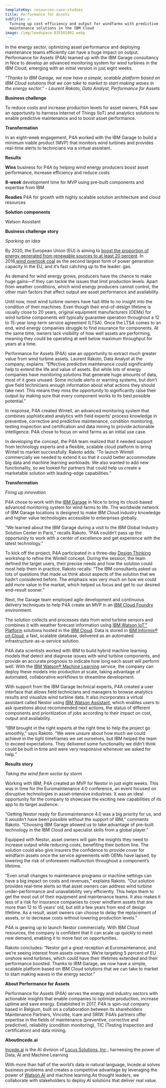 ```yaml
---
templateKey: resources-case-studies
title: Performance for Assets
subTitle: >-
  Turning up cost efficiency and output for windfarms with predictive
  maintenance solutions in the IBM Cloud
image: /img/leadspace-835501802.webp
---
```

In the energy sector, optimizing asset performance and deploying maintenance teams efficiently can have a huge impact on output. Performance for Assets (P4A) teamed up with the IBM Garage consultancy in Nice to develop an advanced monitoring system for wind turbines in the IBM Cloud, emerging with an initial version in just eight weeks.

*“Thanks to IBM Garage, we now have a simple, scalable platform based on IBM Cloud solutions that we can take to market to start making waves in the energy sector.” - Laurent Rakoto, Data Analyst, Performance for Assets*



**Business challenge**

To reduce costs and increase production levels for asset owners, P4A saw an opportunity to harness Internet of Things (IoT) and analytics solutions to enable predictive maintenance and to boost asset performance.



**Transformation**

In an eight-week engagement, P4A worked with the IBM Garage to build a minimum viable product (MVP) that monitors wind turbines and provides real-time alerts to technicians via a virtual assistant.



**Results**

**Wins** business for P4A by helping wind energy producers boost asset performance, increase efficiency and reduce costs

**8-week** development time for MVP using pre-built components and expertise from IBM

**Readies** P4A for growth with highly scalable solution architecture and cloud resources



**Solution components**

Watson Assistant



**Business challenge story**

*Sparking an idea*

By 2020, the European Union (EU) is aiming to [boost the proportion of energy generated from renewable sources to at least 20 percent](https://ec.europa.eu/energy/en/topics/energy-strategy-and-energy-union/2020-energy-strategy). In 2016,[wind overtook coal](https://windeurope.org/wp-content/uploads/files/about-wind/statistics/WindEurope-Annual-Statistics-2017.pdf) as the second largest form of power generation capacity in the EU, and it’s fast catching up to the leader: gas.



As demand for wind energy grows, producers have the chance to make huge gains—if they can tackle the issues that limit production levels. Apart from weather conditions, which wind energy producers cannot control, the other main factors that affect output are asset performance and availability.



Until now, most wind turbine owners have had little to no insight into the condition of their machines. Even though their end-of-design lifetime is usually close to 20 years, original equipment manufacturers (OEMs) for wind turbine components will typically guarantee operation throughout a 12 to 15-year long-term service agreement (LTSA). Once the LTSA comes to an end, wind energy companies struggle to find insurance for components. At the same time, owners lack visibility of how well assets are performing, meaning they could be operating at well below maximum throughput for years at a time.



Performance for Assets (P4A) saw an opportunity to extract much greater value from wind turbine assets. Laurent Rakoto, Data Analyst at the company, explains: “Effective predictive maintenance could significantly help to extend the life and value of assets. But while lots of energy companies have monitoring solutions that generate huge amounts of data, most of it goes unused. Some include alerts or warning systems, but don’t give field technicians enough information about what actions they should take next. This means they miss the opportunity to significantly raise their output by making sure that every component works to its best possible potential.”



In response, P4A created Wintell, an advanced monitoring system that combines sophisticated analytics with field experts’ process knowledge in preventive, corrective and predictive maintenance, condition monitoring, testing inspection and certification and data mining to provide actionable intelligence. P4A chose to focus on wind farms as an initial use case.



In developing the concept, the P4A team realized that it needed support from technology experts and a flexible, scalable cloud platform to bring Wintell to market successfully. Rakoto adds: “To launch Wintell commercially we needed to extend it so that it could better accommodate big data and machine learning workloads. We also wanted to add new functionality, so we looked for partners that could help us create a marketable solution with leading-edge capabilities.”



**Transformation**

*Firing up innovation*

P4A chose to work with the [IBM Garage](https://www.ibm.com/garage/) in Nice to bring its cloud-based advanced monitoring system for wind farms to life. The worldwide network of IBM Garage locations is designed to make IBM Cloud industry knowledge and higher value technologies accessible to enterprises globally.



“We learned about the IBM Garage during a visit to the IBM Global Industry Solution Center in Paris,” recalls Rakoto. “P4A couldn’t pass up the opportunity to work with a center of excellence and get experience with the latest technology.”



To kick off the project, P4A participated in a three-day [Design Thinking](https://www.ibm.com/design/thinking/) workshop to refine the Wintell concept. During the session, the team defined the target users, their precise needs and how the solution could most help them in practice. Rakoto recalls: “The IBM consultants asked us lots of questions that made us think about aspects of the solution that we hadn’t considered before. The emphasis was very much on how we could add more value in the market, which helped us focus and get to our desired end-result sooner.”



Next, the Garage team employed agile development and continuous delivery techniques to help P4A create an MVP in an [IBM Cloud Foundry](https://www.ibm.com/cloud/cloud-foundry) environment.



The solution collects and processes data from wind turbine sensors and combines it with weather forecast information using [IBM Watson IoT™ Platform](https://www.ibm.com/us-en/marketplace/internet-of-things-cloud) solutions hosted in the [IBM Cloud](http://ibm.com/cloud). Data is stored in [IBM Informix® on Cloud](https://www.ibm.com/cloud/informix), a fast, scalable database, delivered as an automated infrastructure-as-a-service solution.



P4A data scientists worked with IBM to build hybrid machine learning models that detect and diagnose issues with wind turbine components, and provide an accurate prognosis to indicate how long each asset will perform well. With the [IBM Watson® Machine Learning](https://www.ibm.com/cloud/machine-learning) service, the company can deploy these models into production at scale, taking advantage of automated, collaborative workflows to streamline development.



With support from the IBM Garage technical experts, P4A created a user interface that allows field technicians and managers to browse analytics results and visualize wind turbine data. It also incorporates a virtual assistant called Nestor using [IBM Watson Assistant](https://www.ibm.com/cloud/watson-assistant/), which enables users to ask questions about recommended next actions, the status of different components and prioritization of jobs according to their impact on cost, output and availability.



“IBM brought in the right experts at the right time to help the project go smoothly,” says Rakoto. “We were unsure about how much we could achieve in the tight timeframes we set ourselves, but IBM helped the team to exceed expectations. They delivered some functionality we didn’t think could be built in time and were very responsive whenever we asked for help.”



**Results story**

*Taking the wind farm sector by storm*

Working with IBM, P4A created an MVP for Nestor in just eight weeks. This was in time for the Euromaintenance 4.0 conference, an event focused on disruptive technologies in asset-intensive industries. It was an ideal opportunity for the company to showcase the exciting new capabilities of its app to its target audience.



“Getting Nestor ready for Euromaintenance 4.0 was a big priority for us, and it wouldn’t have been possible without the support of IBM,” comments Rakoto. “Choosing IBM Garage allowed us to take advantage of pre-built technology in the IBM Cloud and specialist skills from a global player.”



Equipped with Nestor, asset owners will gain the insights they need to increase output while reducing costs, benefiting their bottom line. The solution could also give insurers the confidence to provide cover for windfarm assets once the service agreements with OEMs have lapsed, by lowering the risk of unforeseen malfunction throughout a component’s lifetime.



“Even small changes to maintenance programs or machine settings can have a big impact on costs and revenues,” explains Rakoto. “Our solution provides real-time alerts so that asset owners can address wind turbine under-performance and unavailability very efficiently. This helps them to get the most out of their equipment and maintenance teams. It also makes it less of a risk for insurance companies to cover windfarm assets that are more than 12 to 15 years’ old, but still a few years from end of design lifetime. As a result, asset owners can choose to delay the replacement of assets, or to decrease costs without lowering production levels.”



P4A is gearing up to launch Nestor commercially. With IBM Cloud resources, the company is confident that it can scale up quickly to meet new demand, enabling it to move fast on opportunities.



Rakoto concludes: “Nestor got a great reception at Euromaintenance, and we’re seeing interest from assets owners. We’re targeting 5 percent of EU onshore wind turbines, which could have their lifetimes extended and their performance boosted. Thanks to IBM Garage, we now have a simple, scalable platform based on IBM Cloud solutions that we can take to market to start making waves in the energy sector.”



**About Performance for Assets**

Performance for Assets (P4A) serves the energy and industry sectors with actionable insights that enable companies to optimize production, increase uptime and save energy. Established in 2017, P4A is spin-out company based in Belgium, built on a collaboration between its shareholders Maintenance Partners, Vincotte, Icare and SRIW. P4A’s partners offer expertise in the fields of maintenance (preventive, corrective and predictive), reliability (condition monitoring), TIC (Testing Inspection and certification) and data mining.



**AboutIncede.ai**

[Incede.ai](https://www.incede.ai) is the AI division of [Locus Solutions, Inc](http://www.locussolutions.com).; harnessing the power of Data, AI and Machine Learning

With more than half of the world’s data in natural language, Incede.ai solves business problems and creates a competitive advantage by leveraging the power of [Watson AI](https://www.ibm.com/watson) and machine learning.As thought leaders, we collaborate with stakeholders to deploy AI solutions that deliver real value.
